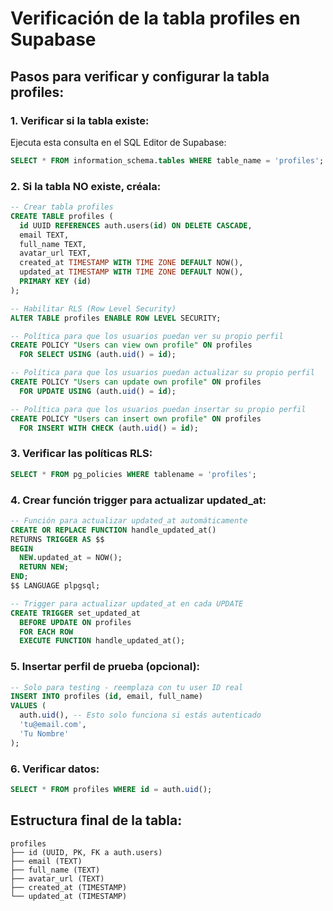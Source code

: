 # Verificación de la tabla profiles en Supabase

## Pasos para verificar y configurar la tabla profiles:

### 1. Verificar si la tabla existe:
Ejecuta esta consulta en el SQL Editor de Supabase:

```sql
SELECT * FROM information_schema.tables WHERE table_name = 'profiles';
```

### 2. Si la tabla NO existe, créala:

```sql
-- Crear tabla profiles
CREATE TABLE profiles (
  id UUID REFERENCES auth.users(id) ON DELETE CASCADE,
  email TEXT,
  full_name TEXT,
  avatar_url TEXT,
  created_at TIMESTAMP WITH TIME ZONE DEFAULT NOW(),
  updated_at TIMESTAMP WITH TIME ZONE DEFAULT NOW(),
  PRIMARY KEY (id)
);

-- Habilitar RLS (Row Level Security)
ALTER TABLE profiles ENABLE ROW LEVEL SECURITY;

-- Política para que los usuarios puedan ver su propio perfil
CREATE POLICY "Users can view own profile" ON profiles
  FOR SELECT USING (auth.uid() = id);

-- Política para que los usuarios puedan actualizar su propio perfil
CREATE POLICY "Users can update own profile" ON profiles
  FOR UPDATE USING (auth.uid() = id);

-- Política para que los usuarios puedan insertar su propio perfil
CREATE POLICY "Users can insert own profile" ON profiles
  FOR INSERT WITH CHECK (auth.uid() = id);
```

### 3. Verificar las políticas RLS:

```sql
SELECT * FROM pg_policies WHERE tablename = 'profiles';
```

### 4. Crear función trigger para actualizar updated_at:

```sql
-- Función para actualizar updated_at automáticamente
CREATE OR REPLACE FUNCTION handle_updated_at()
RETURNS TRIGGER AS $$
BEGIN
  NEW.updated_at = NOW();
  RETURN NEW;
END;
$$ LANGUAGE plpgsql;

-- Trigger para actualizar updated_at en cada UPDATE
CREATE TRIGGER set_updated_at
  BEFORE UPDATE ON profiles
  FOR EACH ROW
  EXECUTE FUNCTION handle_updated_at();
```

### 5. Insertar perfil de prueba (opcional):
```sql
-- Solo para testing - reemplaza con tu user ID real
INSERT INTO profiles (id, email, full_name)
VALUES (
  auth.uid(), -- Esto solo funciona si estás autenticado
  'tu@email.com',
  'Tu Nombre'
);
```

### 6. Verificar datos:
```sql
SELECT * FROM profiles WHERE id = auth.uid();
```

## Estructura final de la tabla:
```
profiles
├── id (UUID, PK, FK a auth.users)
├── email (TEXT)
├── full_name (TEXT) 
├── avatar_url (TEXT)
├── created_at (TIMESTAMP)
└── updated_at (TIMESTAMP)
```